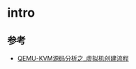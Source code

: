 
# intro

## 参考

- [QEMU-KVM源码分析之_虚拟机创建流程](https://leo-hou.github.io/2022/03/13/QEMU-KVM%E6%BA%90%E7%A0%81%E5%88%86%E6%9E%90%E4%B9%8B%E2%80%94%E2%80%94%E8%99%9A%E6%8B%9F%E6%9C%BA%E5%88%9B%E5%BB%BA%E6%B5%81%E7%A8%8B/)